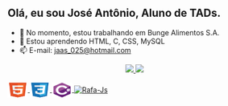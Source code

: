 ## Olá, eu sou José Antônio, Aluno de TADs.
- 🔭 No momento, estou trabalhando em Bunge Alimentos S.A.
- 🌱 Estou aprendendo HTML, C, CSS, MySQL
- 📫 E-mail: jaas_025@hotmail.com
<!--![Snake animation](https://github.com/JoseAntonioAlves/JoseAntonioAlves/blob/output/github-contribution-grid-snake.svg)-->

<div align="center">
  <a href="https://github.com/JoseAntonioAlves">
  <img height="180em" src="https://github-readme-stats.vercel.app/api?username=JoseAntonioAlves&show_icons=true&theme=dracula&include_all_commits=true&count_private=true"/>
  <img height="140em" src="https://github-readme-stats.vercel.app/api/top-langs/?username=JoseAntonioAlves&layout=compact&langs_count=7&theme=dracula"/>
  
</div>

  
 <div style="display: inline_block"><br>
    <img align="center" alt="Rafa-HTML" height="30" width="40" src="https://raw.githubusercontent.com/devicons/devicon/master/icons/html5/html5-original.svg">
    <img align="center" alt="Rafa-CSS" height="30" width="40" src="https://raw.githubusercontent.com/devicons/devicon/master/icons/css3/css3-original.svg">
    <img align="center" alt="Rafa-Csharp" height="30" width="40" src="https://raw.githubusercontent.com/devicons/devicon/master/icons/csharp/csharp-original.svg">
    <img align="center" alt="Rafa-Js" height="30" width="40" src="https://cdn.jsdelivr.net/gh/devicons/devicon/icons/c/c-original.svg">
</div>
  
  ##
  
  <!--<div>
    <a href="https://www.linkedin.com/in/rafaella-ballerini-45875016a" target="_blank"><img src="https://img.shields.io/badge/-LinkedIn-%230077B5?style=for-the-badge&logo=linkedin&logoColor=white" target="_blank"></a> 
    
    
    
  </div> -->
